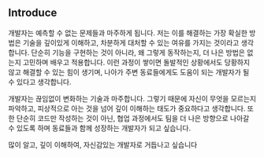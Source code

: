 ## Introduce

개발자는 예측할 수 없는 문제들과 마주하게 됩니다. 저는 이를 해결하는 가장 확실한 방법은 기술을 깊이있게 이해하고, 차분하게 대처할 수 있는 여유를 가지는 것이라고 생각합니다. 단순히 기능을 구현하는 것이 아니라, 왜 그렇게 동작하는지, 더 나은 방법은 없는지 고민하며 배우고 적용합니다. 이런 과정이 쌓이면 돌발적인 상황에서도 당황하지 않고 해결할 수 있는 힘이 생기며, 나아가 주변 동료들에게도 도움이 되는 개발자가 될 수 있다고 생각합니다.

개발자는 끊임없이 변화하는 기술과 마주합니다. 그렇기 때문에 자신이 무엇을 모르는지 파악하고, 피상적으로 아는 것을 넘어 깊이 이해하는 태도가 중요하다고 생각합니다. 또한 단순히 코드만 작성하는 것이 아닌, 협업 과정에서도 팀을 더 나은 방향으로 나아갈 수 있도록 하며 동료들과 함께 성장하는 개발자가 되고 싶습니다.

많이 알고, 깊이 이해하여, 자신감있는 개발자로 거듭나고 싶습니다
